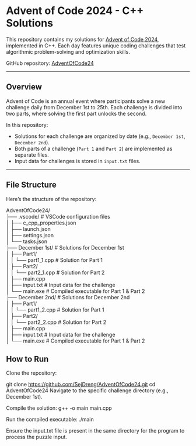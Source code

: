 # Advent of Code 2024 - C++ Solutions

This repository contains my solutions for [Advent of Code 2024](https://adventofcode.com/2024), implemented in C++. Each day features unique coding challenges that test algorithmic problem-solving and optimization skills. 

GitHub repository: [AdventOfCode24](https://github.com/SejDreng/AdventOfCode24)

---

## Overview

Advent of Code is an annual event where participants solve a new challenge daily from December 1st to 25th. Each challenge is divided into two parts, where solving the first part unlocks the second.

In this repository:
- Solutions for each challenge are organized by date (e.g., `December 1st`, `December 2nd`).
- Both parts of a challenge (`Part 1` and `Part 2`) are implemented as separate files.
- Input data for challenges is stored in `input.txt` files.

---

## File Structure

Here’s the structure of the repository:

AdventOfCode24/<br>
├── .vscode/                  # VSCode configuration files<br>
│   ├── c_cpp_properties.json<br>
│   ├── launch.json<br>
│   ├── settings.json<br>
│   └── tasks.json<br>
├── December 1st/             # Solutions for December 1st<br>
│   ├── Part1/<br>
│   │   └── part1_1.cpp        # Solution for Part 1<br>
│   ├── Part2/<br>
│   │   └── part2_1.cpp        # Solution for Part 2<br>
│   ├── main.cpp           <br>
│   ├── input.txt          # Input data for the challenge<br>
│   └── main.exe           # Compiled executable for Part 1 & Part 2<br>
├── December 2nd/             # Solutions for December 2nd<br>
│   ├── Part1/<br>
│   │   └── part1_2.cpp        # Solution for Part 1<br>
│   ├── Part2/<br>
│   │   └── part2_2.cpp        # Solution for Part 2<br>
│   ├── main.cpp          <br>
│   ├── input.txt          # Input data for the challenge<br>
│   └── main.exe           # Compiled executable for Part 1 & Part 2<br>

## How to Run
Clone the repository:

git clone https://github.com/SejDreng/AdventOfCode24.git
cd AdventOfCode24
Navigate to the specific challenge directory (e.g., December 1st).

Compile the solution:
g++ -o main main.cpp

Run the compiled executable:
./main

Ensure the input.txt file is present in the same directory for the program to process the puzzle input.
